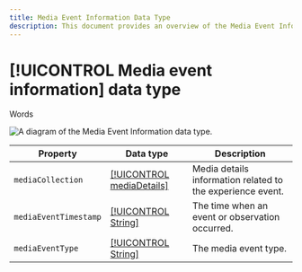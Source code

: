 ```yaml
---
title: Media Event Information Data Type
description: This document provides an overview of the Media Event Information Experience Data Model (XDM) data type.
---
```

# [!UICONTROL Media event information] data type

Words

![A diagram of the Media Event Information data type.]()

| Property | Data type | Description |
| --- | --- | --- |
| `mediaCollection` | [[!UICONTROL mediaDetails]]() | Media details information related to the experience event. |
| `mediaEventTimestamp` | [[!UICONTROL String]]() | The time when an event or observation occurred. |
| `mediaEventType` | [[!UICONTROL String]]() | The media event type. |


 <!-- "xdm:mediaCollection": {
          "title": "Media Details",
          "$ref": "https://ns.adobe.com/xdm/datatypes/mediaDetails",
          "description": ""
        },
        "xdm:mediaEventTimestamp": {
          "title": "Media Timestamp",
          "type": "string",
          "format": "date-time",
          "description": "The time when an event or observation occurred."
        },
        "xdm:mediaEventType": {
          "title": "Media Event Type",
          "type": "string",
          "description": "The media event type.", -->


